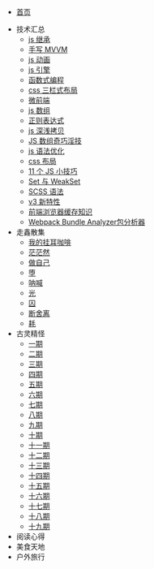 <!--
 * @Author: caixin
 * @Date: 2021-06-10 10:06:40
 * @LastEditTime: 2023-03-28 16:44:07
 * @LastEditors: 蔡鑫 1058360098@qq.com
 * @Description: 修改目录
 * @FilePath: \docsify\docs\_sidebar.md
-->
- [首页](./README.md)
<!-- - 生活点滴
  - [习惯建议](articles/life/l1.md)
  - [学习的理解](articles/life/l2.md)
  - [dobby 记](articles/life/l3.md)
  - [鼠鼠记](articles/life/l4.md)
  - [荷兰猪记](articles/life/l5.md)
  - [聊聊技术人员如何学习成长](articles/life/l6.md)
  - [2020 个人总结](articles/life/l8.md)
  - [2021 年，我的几点小建议](articles/life/l7.md)
  - [停止内耗，做有用的事](articles/life/l9.md)
  - [新年找回自信的自己](articles/life/l10.md)
  - [为什么你的新年目标通常都很难完成](articles/life/l11.md)
  - [如何保养好大脑](articles/life/l12.md)
  - [程序员成长路线](articles/life/l13.md)
  - [用最简单的方法养成读书的好习惯](articles/life/l14.md)
  - [前端专家离你只有一步之遥](articles/life/l15.md)
  - [前端专家离你只有一步之遥](articles/life/l15.md) -->
- 技术汇总
  <!-- - [web 安全](articles/technical/t1.md) -->
  - [js 继承](articles/technical/t2.md)
  - [手写 MVVM](articles/technical/t3.md)
  - [js 动画](articles/technical/t4.md)
  - [js 引擎](articles/technical/t5.md)
  - [函数式编程](articles/technical/t6.md)
  - [css 三栏式布局](articles/technical/t7.md)
  - [微前端](articles/technical/t8.md)
  - [js 数组](articles/technical/t9.md)
  - [正则表达式](articles/technical/t10.md)
  - [js 深浅拷贝](articles/technical/t11.md)
  - [JS 数组奇巧淫技](articles/technical/t12.md)
  - [js 语法优化](articles/technical/t13.md)
  - [css 布局](articles/technical/t14.md)
  - [11 个 JS 小技巧](articles/technical/t15.md)
  - [Set 与 WeakSet](articles/technical/t16.md)
  - [SCSS 语法](articles/technical/t17.md)
  <!-- - [前端开发，2021 这几个变化趋势](articles/technical/t18.md) -->
  - [v3 新特性](articles/technical/t19.md)
  <!-- - [webfunny 监控系统的测试实践](articles/technical/t20.md) -->
  - [前端浏览器缓存知识](articles/technical/t21.md)
  - [Webpack Bundle Analyzer包分析器](articles/technical/t22.md)
- 走鑫散集
  - [我的挂耳咖啡](articles/poems/p1.md)
  - [茫茫然](articles/poems/p2.md)
  - [做自己](articles/poems/p3.md)
  - [堕](articles/poems/p4.md)
  - [呐喊](articles/poems/p5.md)
  - [光](articles/poems/p6.md)
  - [囚](articles/poems/p7.md)
  - [断舍离](articles/poems/p8.md)
  - [耗](articles/poems/p9.md)
- 古灵精怪
  - [一期](articles/fun/f1.md)
  - [二期](articles/fun/f2.md)
  - [三期](articles/fun/f3.md)
  - [四期](articles/fun/f4.md)
  - [五期](articles/fun/f5.md)
  - [六期](articles/fun/f6.md)
  - [七期](articles/fun/f7.md)
  - [八期](articles/fun/f8.md)
  - [九期](articles/fun/f9.md)
  - [十期](articles/fun/f10.md)
  - [十一期](articles/fun/f11.md)
  - [十二期](articles/fun/f12.md)
  - [十三期](articles/fun/f13.md)
  - [十四期](articles/fun/f14.md)
  - [十五期](articles/fun/f15.md)
  - [十六期](articles/fun/f16.md)
  - [十七期](articles/fun/f17.md)
  - [十八期](articles/fun/f18.md)
  - [十九期](articles/fun/f19.md)
- 阅读心得
- 美食天地
- 户外旅行
